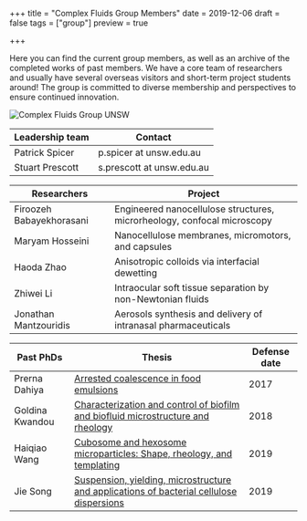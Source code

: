 +++
title = "Complex Fluids Group Members"
date = 2019-12-06
draft = false
tags = ["group"]
preview = true

+++

Here you can find the current group members, as well as an archive of the completed works of past members.
We have a core team of researchers and usually have several overseas visitors and short-term project students around!
The group is committed to diverse membership and perspectives to ensure continued innovation.

![Complex Fluids Group UNSW](/img/2019Group.png)

|Leadership team | Contact        |
| ------------------| ---------------|
| Patrick Spicer | p.spicer at unsw.edu.au   |
| Stuart Prescott | s.prescott at unsw.edu.au |

| Researchers      | Project        |
| ------------------| -------------- |
| Firoozeh Babayekhorasani | Engineered nanocellulose structures, microrheology, confocal microscopy  |
| Maryam Hosseini    | Nanocellulose membranes, micromotors, and capsules |
| Haoda Zhao   | Anisotropic colloids via interfacial dewetting |
| Zhiwei Li   | Intraocular soft tissue separation by non-Newtonian fluids |
| Jonathan Mantzouridis   | Aerosols synthesis and delivery of intranasal pharmaceuticals |

| Past PhDs                         | Thesis                        |    Defense date |
| ----------------------------| ------------------------------------------ | ------------------- |
| Prerna Dahiya           | [Arrested coalescence in food emulsions](/img/pdfs/DahiyaPrernaThesis.pdf) | 2017  |
| Goldina Kwandou   | [Characterization and control of biofilm and biofluid microstructure and rheology](/img/pdfs/KwandouGoldinaThesis.pdf) | 2018 |
| Haiqiao Wang   | [Cubosome and hexosome microparticles: Shape, rheology, and templating](/img/pdfs/WangHaiqiaoThesis.pdf) | 2019 |
| Jie Song   | [Suspension, yielding, microstructure and applications of bacterial cellulose dispersions](/img/pdfs/SongJieThesis.pdf) | 2019 |


